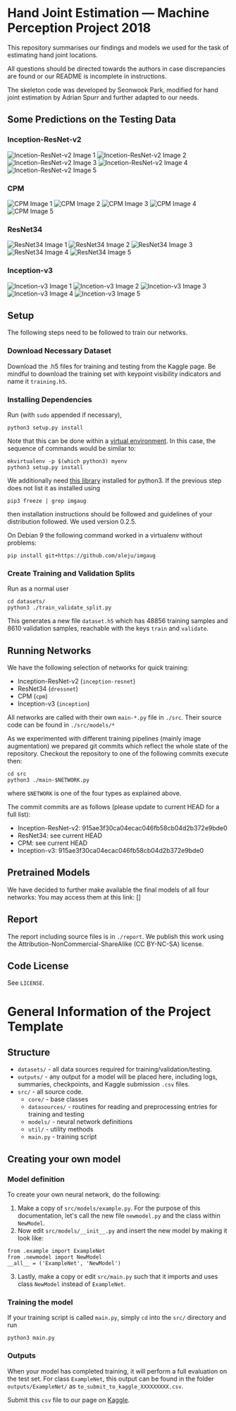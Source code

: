 # Hand Joint Estimation &mdash; Machine Perception Project 2018
This repository summarises our findings and models we used for the task of estimating hand joint locations.

All questions should be directed towards the authors in case discrepancies are found or our README is incomplete in
instructions.

The skeleton code was developed by Seonwook Park, modified for hand joint estimation by Adrian Spurr and further adapted
to our needs.

## Some Predictions on the Testing Data

### Inception-ResNet-v2
![Incetion-ResNet-v2 Image 1](https://github.com/ivantishchenko/machine-perception-project-2018/raw/master/plots/img/sub/incres0.png "Inception-ResNet-v2 Prediction 1")
![Incetion-ResNet-v2 Image 2](https://github.com/ivantishchenko/machine-perception-project-2018/raw/master/plots/img/sub/incres1.png "Inception-ResNet-v2 Prediction 2")
![Incetion-ResNet-v2 Image 3](https://github.com/ivantishchenko/machine-perception-project-2018/raw/master/plots/img/sub/incres2.png "Inception-ResNet-v2 Prediction 3")
![Incetion-ResNet-v2 Image 4](https://github.com/ivantishchenko/machine-perception-project-2018/raw/master/plots/img/sub/incres3.png "Inception-ResNet-v2 Prediction 4")
![Incetion-ResNet-v2 Image 5](https://github.com/ivantishchenko/machine-perception-project-2018/raw/master/plots/img/sub/incres4.png "Inception-ResNet-v2 Prediction 5")

### CPM
![CPM Image 1](https://github.com/ivantishchenko/machine-perception-project-2018/raw/master/plots/img/sub/cpm0.png "CPM Prediction 1")
![CPM Image 2](https://github.com/ivantishchenko/machine-perception-project-2018/raw/master/plots/img/sub/cpm1.png "CPM Prediction 2")
![CPM Image 3](https://github.com/ivantishchenko/machine-perception-project-2018/raw/master/plots/img/sub/cpm2.png "CPM Prediction 3")
![CPM Image 4](https://github.com/ivantishchenko/machine-perception-project-2018/raw/master/plots/img/sub/cpm3.png "CPM Prediction 4")
![CPM Image 5](https://github.com/ivantishchenko/machine-perception-project-2018/raw/master/plots/img/sub/cpm4.png "CPM Prediction 5")

### ResNet34
![ResNet34 Image 1](https://github.com/ivantishchenko/machine-perception-project-2018/raw/master/plots/img/sub/resnet0.png "ResNet34 Prediction 1")
![ResNet34 Image 2](https://github.com/ivantishchenko/machine-perception-project-2018/raw/master/plots/img/sub/resnet1.png "ResNet34 Prediction 2")
![ResNet34 Image 3](https://github.com/ivantishchenko/machine-perception-project-2018/raw/master/plots/img/sub/resnet2.png "ResNet34 Prediction 3")
![ResNet34 Image 4](https://github.com/ivantishchenko/machine-perception-project-2018/raw/master/plots/img/sub/resnet3.png "ResNet34 Prediction 4")
![ResNet34 Image 5](https://github.com/ivantishchenko/machine-perception-project-2018/raw/master/plots/img/sub/resnet4.png "ResNet34 Prediction 5")

### Inception-v3
![Incetion-v3 Image 1](https://github.com/ivantishchenko/machine-perception-project-2018/raw/master/plots/img/sub/incep0.png "Inception-v3 Prediction 1")
![Incetion-v3 Image 2](https://github.com/ivantishchenko/machine-perception-project-2018/raw/master/plots/img/sub/incep1.png "Inception-v3 Prediction 2")
![Incetion-v3 Image 3](https://github.com/ivantishchenko/machine-perception-project-2018/raw/master/plots/img/sub/incep2.png "Inception-v3 Prediction 3")
![Incetion-v3 Image 4](https://github.com/ivantishchenko/machine-perception-project-2018/raw/master/plots/img/sub/incep3.png "Inception-v3 Prediction 4")
![Incetion-v3 Image 5](https://github.com/ivantishchenko/machine-perception-project-2018/raw/master/plots/img/sub/incep4.png "Inception-v3 Prediction 5")


## Setup
The following steps need to be followed to train our networks.

### Download Necessary Dataset
Download the .h5 files for training and testing from the Kaggle page. Be mindful to download the training set with
keypoint visibility indicators and name it `training.h5`.

### Installing Dependencies
Run (with `sudo` appended if necessary),
```
python3 setup.py install
```

Note that this can be done within a [virtual environment](https://docs.python.org/3/tutorial/venv.html). In this case,
the sequence of commands would be similar to:
```
mkvirtualenv -p $(which python3) myenv
python3 setup.py install
```

We additionally need [this library](https://github.com/aleju/imgaug) installed for python3. If the previous step does
not list it as installed using
```
pip3 freeze | grep imgaug
```
then installation instructions should be followed and
guidelines of your distribution followed. We used version 0.2.5.

On Debian 9 the following command worked in a virtualenv without problems:
```
pip install git+https://github.com/aleju/imgaug
```

### Create Training and Validation Splits
Run as a normal user
```
cd datasets/
python3 ./train_validate_split.py
```

This generates a new file `dataset.h5` which has 48856 training samples and 8610 validation samples, reachable with the
keys `train` and `validate`.

## Running Networks
We have the following selection of networks for quick training:
  * Inception-ResNet-v2 (`inception-resnet`)
  * ResNet34 (`dressnet`)
  * CPM (`cpm`)
  * Inception-v3 (`inception`)

All networks are called with their own `main-*.py` file in `./src`. Their source code can be found in `./src/models/*`

As we experimented with different training pipelines (mainly image augmentation) we prepared git commits which reflect
the whole state of the repository. Checkout the repository to one of the following commits execute then:
```
cd src
python3 ./main-$NETWORK.py
```
where `$NETWORK` is one of the four types as explained above.

The commit commits are as follows (please update to current HEAD for a full list):
  * Inception-ResNet-v2: 915ae3f30ca04ecac046fb58cb04d2b372e9bde0
  * ResNet34: see current HEAD
  * CPM: see current HEAD
  * Inception-v3: 915ae3f30ca04ecac046fb58cb04d2b372e9bde0

## Pretrained Models
We have decided to further make available the final models of all four networks: You may access them at this link:
[]

## Report
The report including source files is in `./report`. We publish this work using the Attribution-NonCommercial-ShareAlike
(CC BY-NC-SA) license.

## Code License
See `LICENSE`.


# General Information of the Project Template
## Structure

* `datasets/` - all data sources required for training/validation/testing.
* `outputs/` - any output for a model will be placed here, including logs, summaries, checkpoints, and Kaggle submission `.csv` files.
* `src/` - all source code.
    * `core/` - base classes
    * `datasources/` - routines for reading and preprocessing entries for training and testing
    * `models/` - neural network definitions
    * `util/` - utility methods
    * `main.py` - training script

## Creating your own model
### Model definition
To create your own neural network, do the following:
1. Make a copy of `src/models/example.py`. For the purpose of this documentation, let's call the new file `newmodel.py` and the class within `NewModel`.
2. Now edit `src/models/__init__.py` and insert the new model by making it look like:
```
from .example import ExampleNet
from .newmodel import NewModel
__all__ = ('ExampleNet', 'NewModel')
```
3. Lastly, make a copy or edit `src/main.py` such that it imports and uses class `NewModel` instead of `ExampleNet`.

### Training the model
If your training script is called `main.py`, simply `cd` into the `src/` directory and run
```
python3 main.py
```

### Outputs
When your model has completed training, it will perform a full evaluation on the test set. For class `ExampleNet`, this output can be found in the folder `outputs/ExampleNet/` as `to_submit_to_kaggle_XXXXXXXXX.csv`.

Submit this `csv` file to our page on [Kaggle](https://www.kaggle.com/c/mp18-hand-joint-recognition/submissions).

